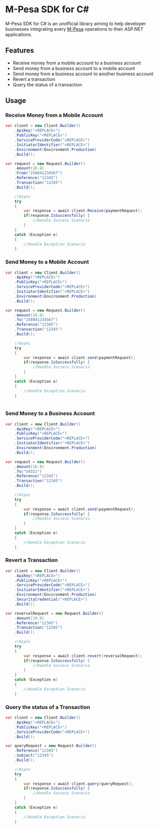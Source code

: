 # M-Pesa SDK for C#

M-Pesa SDK for C# is an unofficial library aiming to help developer businesses integrating every [M-Pesa](https://developer.mpesa.vm.co.mz) operations to their ASP.NET applications.

## Features

- Receive money from a mobile account to a business account
- Send money from a business account to a mobile account
- Send money from a business account to another business account
- Revert a transaction
- Query the status of a transaction

## Usage

### Receive Money from a Mobile Account
```cs
var client = new Client.Builder()
    .ApiKey("<REPLACE>")
    .PublicKey("<REPLACE>")
    .ServiceProviderCode("<REPLACE>")
    .InitiatorIdentifier("<REPLACE>")
    .Environment(Environment.Production)
    .Build();

var request = new Request.Builder()
    .Amount(10.0)
    .From("258841234567")
    .Reference("12345")
    .Transaction("12345")
    .Build();

    //Async
    try
    {
        var response = await client.Receive(paymentRequest);
        if(response.IsSuccessfully) {
            //Handle Success Scenario
        }
    }
    catch (Exception e)
    {
        //Handle Exception Scenario
    }
``` 
    
### Send Money to a Mobile Account
```cs
var client = new Client.Builder()
    .ApiKey("<REPLACE>")
    .PublicKey("<REPLACE>")
    .ServiceProviderCode("<REPLACE>")
    .InitiatorIdentifier("<REPLACE>")
    .Environment(Environment.Production)
    .Build();

var request = new Request.Builder()
    .Amount(10.0)
    .To("258841234567")
    .Reference("12345")
    .Transaction("12345")
    .Build();

    //Async
    try
    {
        var response = await client.send(paymentRequest);
        if(response.IsSuccessfully) {
            //Handle Success Scenario
        }
    }
    catch (Exception e)
    {
        //Handle Exception Scenario
    } 
    
```  
    
### Send Money to a Business Account

```cs
var client = new Client.Builder()
    .ApiKey("<REPLACE>")
    .PublicKey("<REPLACE>")
    .ServiceProviderCode("<REPLACE>")
    .InitiatorIdentifier("<REPLACE>")
    .Environment(Environment.Production)
    .Build();

var request = new Request.Builder()
    .Amount(10.0)
    .To("54321")
    .Reference("12345")
    .Transaction("12345")
    .Build();

    //Async
    try
    {
        var response = await client.send(paymentRequest);
        if(response.IsSuccessfully) {
            //Handle Success Scenario
        }
    }
    catch (Exception e)
    {
        //Handle Exception Scenario
    }
``` 
    
### Revert a Transaction

```cs
var client = new Client.Builder()
    .ApiKey("<REPLACE>")
    .PublicKey("<REPLACE>")
    .ServiceProviderCode("<REPLACE>")
    .InitiatorIdentifier("<REPLACE>")
    .Environment(Environment.Production)
    .SecurityCredential("<REPLACE>")
    .Build();

var reversalRequest = new Request.Builder()
    .Amount(10.0)
    .Reference("12345")
    .Transaction("12345")
    .Build();

    //Async
    try
    {
        var response = await client.revert(reversalRequest);
        if(response.IsSuccessfully) {
            //Handle Success Scenario
        }
    }
    catch (Exception e)
    {
        //Handle Exception Scenario
    }

```   
    
### Query the status of a Transaction

```cs
var client = new Client.Builder()
    .ApiKey("<REPLACE>")
    .PublicKey("<REPLACE>")
    .ServiceProviderCode("<REPLACE>")
    .Build();

var queryRequest = new Request.Builder()
    .Reference("12345")
    .Subject("12345")
    .Build();

    //Async
    try
    {
        var response = await client.query(queryRequest);
        if(response.IsSuccessfully) {
            //Handle Success Scenario
        }
    }
    catch (Exception e)
    {
        //Handle Exception Scenario
    }

```
